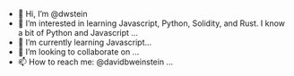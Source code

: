 - 👋 Hi, I’m @dwstein
- 👀 I’m interested in learning Javascript, Python, Solidity, and Rust.  I know a bit of Python and Javascript ...
- 🌱 I’m currently learning Javascript...
- 💞️ I’m looking to collaborate on ...
- 📫 How to reach me: @davidbweinstein ...

<!---
dwstein/dwstein is a ✨ special ✨ repository because its `README.md` (this file) appears on your GitHub profile.
You can click the Preview link to take a look at your changes.
--->
